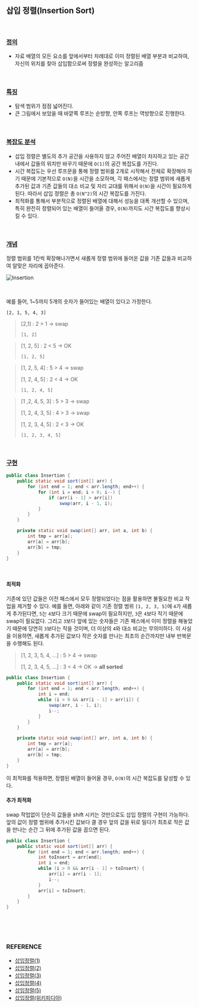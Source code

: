 ## 삽입 정렬(Insertion Sort)

<br/>

### <u>**정의**</u>

* 자료 배열의 모든 요소를 앞에서부터 차례대로 이미 정렬된 배열 부분과 비교하여, 자신의 위치를 찾아 삽입함으로써 정렬을 완성하는 알고리즘

<br/>

### <u>특징</u>

* 탐색 범위가 점점 넓어진다.
* 큰 그림에서 보았을 때 바깥쪽 루프는 순방향, 안쪽 루프는 역방향으로 진행한다.

<br/>

### <u>복잡도 분석</u>

* 삽입 정렬은 별도의 추가 공간을 사용하지 않고 주어진 배열이 차지하고 있는 공간 내에서 값들의 위치만 바꾸기 때문에 `O(1)`의 공간 복잡도를 가진다.
* 시간 복잡도는 우선 루프문을 통해 정렬 범위를 2개로 시작해서 전체로 확장해야 하기 때문에 기본적으로 `O(N)`을 시간을 소모하며, 각 패스에서는 정렬 범위에 새롭게 추가된 값과 기존 값들의 대소 비교 및 자리 교대를 위해서 `O(N)`을 시간이 필요하게 된다. 따라서 삽입 정렬은 총 `O(N^2)`의 시간 복잡도를 가진다.
* 최적화를 통해서 부분적으로 정렬된 배열에 대해서 성능을 대폭 개선할 수 있으며, 특히 완전히 정렬되어 있는 배열이 들어올 경우, `O(N)`까지도 시간 복잡도를 향상시킬 수 있다.

<br/>

### <u>개념</u>

정렬 범위를 1칸씩 확장해나가면서 새롭게 정렬 범위에 들어온 값을 기존 값들과 비교하여 알맞은 자리에 꼽아준다.

![Insertion](https://user-images.githubusercontent.com/61674527/111323831-90b24b00-86ad-11eb-891c-024bffe99d95.gif)

<br/>

예를 들어, 1~5까지 5개의 숫자가 들어있는 배열이 있다고 가정한다.

`[2, 1, 5, 4, 3]`

> [2,1] : 2 > 1 → swap
>
> `[1, 2]`

> [1, 2, 5] : 2 < 5 → OK
>
> `[1, 2, 5]`

> [1, 2, 5, 4] : 5 > 4 → swap
>
> [1, 2, 4, 5] : 2 < 4 → OK
>
> `[1, 2, 4, 5]`

> [1 ,2, 4, 5, 3] : 5 > 3 → swap
>
> [1, 2, 4, 3, 5] : 4 > 3 → swap
>
> [1, 2, 3, 4, 5] : 2 < 3 → OK
>
> `[1, 2, 3, 4, 5]`

<br/>

### <u>구현</u>

~~~java
public class Insertion {
    public static void sort(int[] arr) {
        for (int end = 1; end < arr.length; end++) {
            for (int i = end; i > 0; i--) {
                if (arr[i - 1] > arr[i])
                    swap(arr, i - 1, i);
            }
        }
    }

    private static void swap(int[] arr, int a, int b) {
        int tmp = arr[a];
        arr[a] = arr[b];
        arr[b] = tmp;
    }
}
~~~

<br/>

#### 최적화

기존에 있던 값들은 이전 패스에서 모두 정렬되었다는 점을 활용하면 불필요한 비교 작업을 제거할 수 있다. 예를 들면, 아래와 같이 기존 정렬 범위 `[1, 2, 3, 5]`에 `4`가 새롭게 추가된다면, `5`는 `4`보다 크기 때문에 swap이 필요하지만, `3`은 `4`보다 작기 때문에 swap이 필요없다. 그리고 `3`보다 앞에 있는 숫자들은 기존 패스에서 이미 정렬을 해놓았기 때문에 당연히 `3`보다는 작을 것이며, 더 이상의 `4`와 대소 비교는 무의미하다. 이 사실을 이용하면, 새롭게 추가된 값보다 작은 숫자를 만나는 최초의 순간까지만 내부 반복문을 수행해도 된다.

> [1, 2, 3, 5, 4, ...] : 5 > 4 → swap
>
> [1, 2, 3, 4, 5, ...] : 3 < 4 → OK → **all sorted**

~~~java
public class Insertion {
    public static void sort(int[] arr) {
        for (int end = 1; end < arr.length; end++) {
            int i = end;
            while (i > 0 && arr[i - 1] > arr[i]) {
                swap(arr, i - 1, i);
                i--;
            }
        }
    }

    private static void swap(int[] arr, int a, int b) {
        int tmp = arr[a];
        arr[a] = arr[b];
        arr[b] = tmp;
    }
}
~~~

이 최적화를 적용하면, 정렬된 배열이 들어올 경우, `O(N)`의 시간 복잡도를 달성할 수 있다.

#### 추가 최적화

swap 작업없이 단순히 값들을 shift 시키는 것만으로도 삽입 정렬의 구현이 가능하다. 앞의 값이 정렬 범위에 추가시킨 값보다 클 경우 앞의 값을 뒤로 밀다가 최초로 작은 값을 만나는 순간 그 뒤에 추가된 값을 꼽으면 된다.

```java
public class Insertion {
    public static void sort(int[] arr) {
        for (int end = 1; end < arr.length; end++) {
            int toInsert = arr[end];
            int i = end;
            while (i > 0 && arr[i - 1] > toInsert) {
                arr[i] = arr[i - 1];
                i--;
            }
            arr[i] = toInsert;
        }
    }
}
```

<br/>

<br/>

<br/>

### REFERENCE

* [삽입정렬(1)](https://marobiana.tistory.com/85)
* [삽입정렬(2)](https://hahahoho5915.tistory.com/8)
* [삽입정렬(3)](https://dpdpwl.tistory.com/18)
* [삽입정렬(4)](https://www.daleseo.com/sort-insertion/)
* [삽입정렬(5)](https://mingcoder.me/2019/12/29/Programming/Algorithm/sort-implement/)
* [삽입정렬(위키피디아)](https://ko.wikipedia.org/wiki/%EC%82%BD%EC%9E%85_%EC%A0%95%EB%A0%AC)

